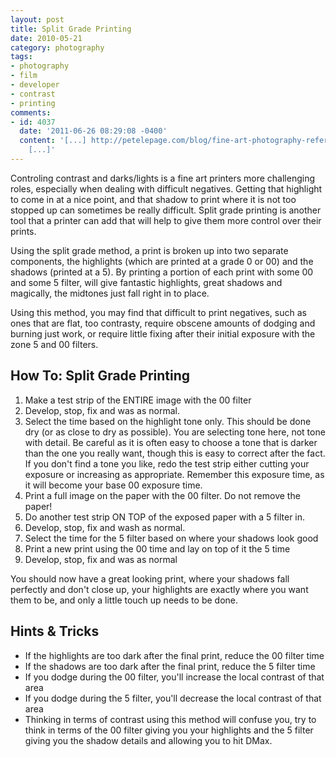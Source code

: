 ```yaml
---
layout: post
title: Split Grade Printing
date: 2010-05-21
category: photography
tags:
- photography
- film
- developer
- contrast
- printing
comments:
- id: 4037
  date: '2011-06-26 08:29:08 -0400'
  content: '[...] http://petelepage.com/blog/fine-art-photography-reference/split-grade-printing/
    [...]'
---
```


Controling contrast and darks/lights is a fine art printers more challenging roles, especially when dealing with difficult negatives.  Getting that highlight to come in at a nice point, and that shadow to print where it is not too stopped up can sometimes be really difficult.  Split grade printing is another tool that a printer can add that will help to give them more control over their prints.

Using the split grade method, a print is broken up into two separate components, the highlights (which are printed at a grade 0 or 00) and the shadows (printed at a 5).  By printing a portion of each print with some 00 and some 5 filter, will give fantastic highlights, great shadows and magically, the midtones just fall right in to place.

Using this method, you may find that difficult to print negatives, such as ones that are flat, too contrasty, require obscene amounts of dodging and burning just work, or require little fixing after their initial exposure with the zone 5 and 00 filters.

## How To: Split Grade Printing

1. Make a test strip of the ENTIRE image with the 00 filter
2. Develop, stop, fix and was as normal.
3. Select the time based on the highlight tone only.  This should be done dry (or as close to dry as possible).  You are selecting tone here, not tone with detail.  Be careful as it is often easy to choose a tone that is darker than the one you really want, though this is easy to correct after the fact.  If you don't find a tone you like, redo the test strip either cutting your exposure or increasing as appropriate.  Remember this exposure time, as it will become your base 00 exposure time.
4. Print a full image on the paper with the 00 filter.  Do not remove the paper!
5. Do another test strip ON TOP of the exposed paper with a 5 filter in.
6. Develop, stop, fix and wash as normal.
7. Select the time for the 5 filter based on where your shadows look good
8. Print a new print using the 00 time and lay on top of it the 5 time
9. Develop, stop, fix and was as normal

You should now have a great looking print, where your shadows fall perfectly and don't close up, your highlights are exactly where you want them to be, and only a little touch up needs to be done.

## Hints &amp; Tricks

* If the highlights are too dark after the final print, reduce the 00 filter time
* If the shadows are too dark after the final print, reduce the 5 filter time
* If you dodge during the 00 filter, you'll increase the local contrast of that area
* If you dodge during the  5 filter, you'll decrease the local contrast of that area
* Thinking in terms of contrast using this method will confuse you, try to think in terms of the 00 filter giving you your highlights and the 5 filter giving you the shadow details and allowing you to hit DMax.

